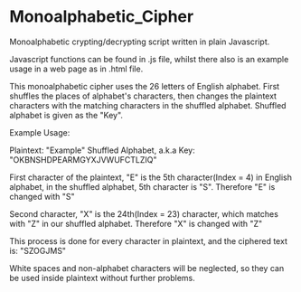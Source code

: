 # Monoalphabetic_Cipher
Monoalphabetic crypting/decrypting script written in plain Javascript. 


Javascript functions can be found in .js file, whilst there also is an example usage in a web page as in .html file. 

This monoalphabetic cipher uses the 26 letters of English alphabet. First shuffles the places of alphabet's characters, then changes the plaintext characters with the matching characters in the shuffled alphabet. Shuffled alphabet is given as the "Key".

Example Usage:

Plaintext: "Example"
Shuffled Alphabet, a.k.a Key: "OKBNSHDPEARMGYXJVWUFCTLZIQ"

First character of the plaintext, "E" is the 5th character(Index = 4) in English alphabet, in the shuffled alphabet, 5th character is "S". Therefore "E" is changed with "S"

Second character, "X" is the 24th(Index = 23) character, which matches with "Z" in our shuffled alphabet. 
Therefore "X" is changed with "Z"

This process is done for every character in plaintext, 
and the ciphered text is: "SZOGJMS"

White spaces and non-alphabet characters will be neglected, so they can be used inside plaintext without further problems.
